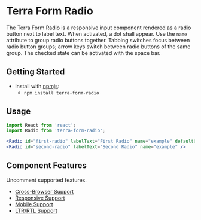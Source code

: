 # Terra Form Radio

The Terra Form Radio is a responsive input component rendered as a radio button next to label text. When activated, a dot shall appear. Use the `name` attribute to group radio buttons together. Tabbing switches focus between radio button groups; arrow keys switch between radio buttons of the same group. The checked state can be activated with the space bar.

## Getting Started

- Install with [npmjs](https://www.npmjs.com):
  - `npm install terra-form-radio`

## Usage

```jsx
import React from 'react';
import Radio from 'terra-form-radio';

<Radio id="first-radio" labelText="First Radio" name="example" defaultChecked />
<Radio id="second-radio" labelText="Second Radio" name="example" />
```

## Component Features

Uncomment supported features.
 * [Cross-Browser Support](https://github.com/cerner/terra-core/wiki/Component-Features#cross-browser-support)
 * [Responsive Support](https://github.com/cerner/terra-core/wiki/Component-Features#responsive-support)
 * [Mobile Support](https://github.com/cerner/terra-core/wiki/Component-Features#mobile-support)
 * [LTR/RTL Support](https://github.com/cerner/terra-core/wiki/Component-Features#ltr--rtl-support)

